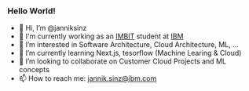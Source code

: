 ### Hello World!



- 👋 Hi, I’m @janniksinz
- 🔭 I'm currently working as an [IMBIT](https://www.dhbw-stuttgart.de/studium/bachelor-studienangebot/wirtschaft/wirtschaftsinformatik-imbit/) student at [IBM](https://www.ibm.com/de-de/employment/schueler/)
- 👀 I’m interested in Software Architecture, Cloud Architecture, ML, ...
- 🌱 I’m currently learning Next.js, tesorflow (Machine Learing & Cloud)
- 💞️ I’m looking to collaborate on Customer Cloud Projects and ML concepts
- 📫 How to reach me: jannik.sinz@ibm.com

<!---
janniksinz/janniksinz is a ✨ special ✨ repository because its `README.md` (this file) appears on your GitHub profile.
You can click the Preview link to take a look at your changes.
--->

